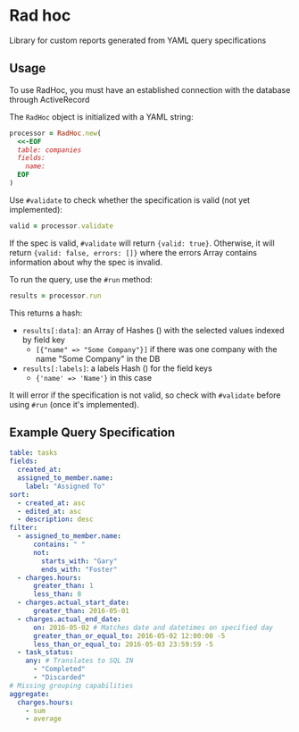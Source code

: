 # Rad hoc
Library for custom reports generated from YAML query specifications

## Usage
To use RadHoc, you must have an established connection with the database through ActiveRecord

The `RadHoc` object is initialized with a YAML string:
```ruby
processor = RadHoc.new(
  <<-EOF
  table: companies
  fields:
    name:
  EOF
)
```

Use `#validate` to check whether the specification is valid (not yet implemented):
```ruby
valid = processor.validate
```
If the spec is valid, `#validate` will return `{valid: true}`. Otherwise, it will return `{valid: false, errors: []}` where the errors Array contains information about why the spec is invalid.

To run the query, use the `#run` method:
```ruby
results = processor.run
```
This returns a hash:
- `results[:data]`: an Array of Hashes () with the selected values indexed by field key 
  - `[{"name" => "Some Company"}]` if there was one company with the name "Some Company" in the DB
- `results[:labels]`: a labels Hash () for the field keys
  - `{'name' => 'Name'}` in this case

It will error if the specification is not valid, so check with `#validate` before using `#run` (once it's implemented).

## Example Query Specification
```yaml
table: tasks
fields:
  created_at:
  assigned_to_member.name:
    label: "Assigned To"
sort:
  - created_at: asc
  - edited_at: asc
  - description: desc
filter:
  - assigned_to_member.name:
      contains: " "
      not:
        starts_with: "Gary"
        ends_with: "Foster"
  - charges.hours:
      greater_than: 1
      less_than: 8
  - charges.actual_start_date:
      greater_than: 2016-05-01
  - charges.actual_end_date:
      on: 2016-05-02 # Matches date and datetimes on specified day
      greater_than_or_equal_to: 2016-05-02 12:00:00 -5
      less_than_or_equal_to: 2016-05-03 23:59:59 -5
  - task_status:
    any: # Translates to SQL IN
      - "Completed"
      - "Discarded"
# Missing grouping capabilities
aggregate:
  charges.hours:
    - sum
    - average
```

